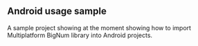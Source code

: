 ## Android usage sample

A sample project showing at the moment showing how to import Multiplatform BigNum library into Android projects.